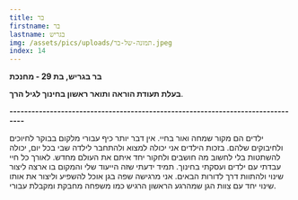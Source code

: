 ```yaml
---
title: בר
firstname: בר
lastname: בגריש
img: /assets/pics/uploads/תמונה-של-בר.jpeg
index: 14
---
```

**בר בגריש, בת 29 - מחנכת** 

**בעלת תעודת הוראה ותואר ראשון בחינוך לגיל הרך**.

**\--------------------------------------------------------------------------------** 

ילדים הם מקור שמחה ואור בחיי. אין דבר יותר כיף עבורי מלקום בבוקר לחיוכים ולחיבוקים שלהם. בזכות הילדים אני יכולה למצוא ולהתחבר לילדה שבי בכל יום, יכולה להשתטות בלי לחשוב מה חושבים ולחקור יחד איתם את העולם מחדש. לאורך כל חיי עבדתי עם ילדים ועסקתי בחינוך. תמיד ידעתי שזה הייעוד שלי והמקום בו ארצה ליצור שינוי ולהתוות דרך לדורות הבאים. אני מרגישה שפה בגן אוכל להשפיע וליצור את אותו שינוי יחד עם צוות הגן שמהרגע הראשון הרגיש כמו משפחה מחבקת ומקבלת עבורי.